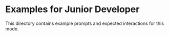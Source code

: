 # Examples for Junior Developer

This directory contains example prompts and expected interactions for this mode.